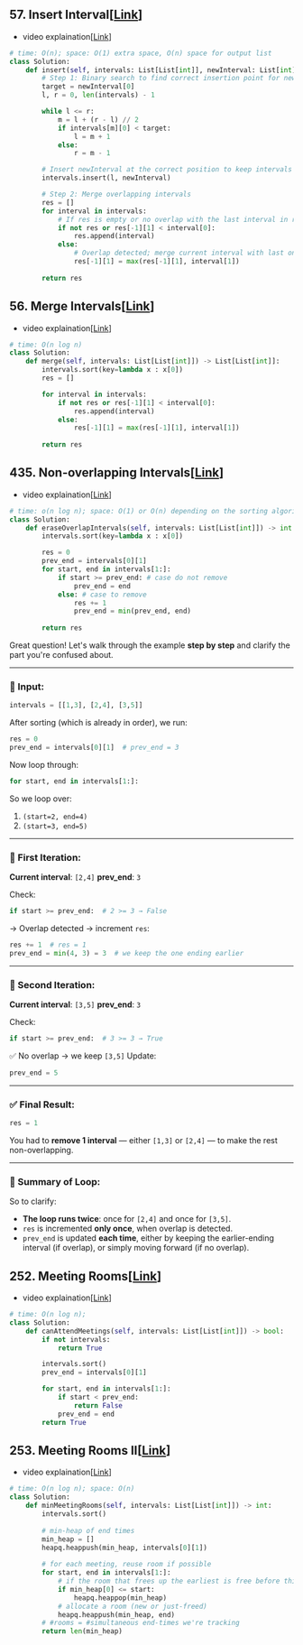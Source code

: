 ## 57. Insert Interval[[Link](https://leetcode.com/problems/insert-interval/description/)]

- video explaination[[Link](https://neetcode.io/problems/insert-new-interval?list=neetcode250)]

```python
# time: O(n); space: O(1) extra space, O(n) space for output list 
class Solution:
    def insert(self, intervals: List[List[int]], newInterval: List[int]) -> List[List[int]]:
        # Step 1: Binary search to find correct insertion point for newInterval
        target = newInterval[0]
        l, r = 0, len(intervals) - 1

        while l <= r:
            m = l + (r - l) // 2
            if intervals[m][0] < target:
                l = m + 1
            else:
                r = m - 1

        # Insert newInterval at the correct position to keep intervals sorted
        intervals.insert(l, newInterval)

        # Step 2: Merge overlapping intervals
        res = []
        for interval in intervals:
            # If res is empty or no overlap with the last interval in res
            if not res or res[-1][1] < interval[0]:
                res.append(interval)
            else:
                # Overlap detected; merge current interval with last one in res
                res[-1][1] = max(res[-1][1], interval[1])
        
        return res
```

## 56. Merge Intervals[[Link](https://leetcode.com/problems/merge-intervals/description/)]

- video explaination[[Link](https://neetcode.io/problems/merge-intervals?list=neetcode250)]

```python
# time: O(n log n)
class Solution:
    def merge(self, intervals: List[List[int]]) -> List[List[int]]:
        intervals.sort(key=lambda x : x[0])
        res = []

        for interval in intervals:
            if not res or res[-1][1] < interval[0]:
                res.append(interval)
            else:
                res[-1][1] = max(res[-1][1], interval[1])
        
        return res
```

## 435. Non-overlapping Intervals[[Link](https://leetcode.com/problems/non-overlapping-intervals/description/)]

- video explaination[[Link](https://neetcode.io/problems/non-overlapping-intervals?list=neetcode250)]

```python
# time: o(n log n); space: O(1) or O(n) depending on the sorting algorithm
class Solution:
    def eraseOverlapIntervals(self, intervals: List[List[int]]) -> int:
        intervals.sort(key=lambda x : x[0])

        res = 0
        prev_end = intervals[0][1]
        for start, end in intervals[1:]:
            if start >= prev_end: # case do not remove
                prev_end = end
            else: # case to remove
                res += 1 
                prev_end = min(prev_end, end)
        
        return res
```
Great question! Let's walk through the example **step by step** and clarify the part you're confused about.

---

### 🔢 Input:

```python
intervals = [[1,3], [2,4], [3,5]]
```

After sorting (which is already in order), we run:

```python
res = 0
prev_end = intervals[0][1]  # prev_end = 3
```

Now loop through:

```python
for start, end in intervals[1:]:
```

So we loop over:

1. `(start=2, end=4)`
2. `(start=3, end=5)`

---

### 🧭 First Iteration:

**Current interval**: `[2,4]`
**prev\_end**: `3`

Check:

```python
if start >= prev_end:  # 2 >= 3 → False
```

→ Overlap detected → increment `res`:

```python
res += 1  # res = 1
prev_end = min(4, 3) = 3  # we keep the one ending earlier
```

---

### 🧭 Second Iteration:

**Current interval**: `[3,5]`
**prev\_end**: `3`

Check:

```python
if start >= prev_end:  # 3 >= 3 → True
```

✅ No overlap → we keep `[3,5]`
Update:

```python
prev_end = 5
```

---

### ✅ Final Result:

```python
res = 1
```

You had to **remove 1 interval** — either `[1,3]` or `[2,4]` — to make the rest non-overlapping.

---

### 🔁 Summary of Loop:

So to clarify:

* **The loop runs twice**: once for `[2,4]` and once for `[3,5]`.
* `res` is incremented **only once**, when overlap is detected.
* `prev_end` is updated **each time**, either by keeping the earlier-ending interval (if overlap), or simply moving forward (if no overlap).


## 252. Meeting Rooms[[Link](https://leetcode.com/problems/meeting-rooms/description/)]

- video explaination[[Link](https://neetcode.io/problems/meeting-schedule?list=neetcode250)]

```python
# time: O(n log n); 
class Solution:
    def canAttendMeetings(self, intervals: List[List[int]]) -> bool:
        if not intervals:
            return True

        intervals.sort()
        prev_end = intervals[0][1]

        for start, end in intervals[1:]:
            if start < prev_end:
                return False
            prev_end = end
        return True
```

## 253. Meeting Rooms II[[Link](https://leetcode.com/problems/meeting-rooms-ii/description/)]

- video explaination[[Link](https://neetcode.io/problems/meeting-schedule-ii?list=neetcode250)]

```python
# time: O(n log n); space: O(n)
class Solution:
    def minMeetingRooms(self, intervals: List[List[int]]) -> int:
        intervals.sort()
        
        # min-heap of end times
        min_heap = []
        heapq.heappush(min_heap, intervals[0][1])
        
        # for each meeting, reuse room if possible
        for start, end in intervals[1:]:
            # if the room that frees up the earliest is free before this starts
            if min_heap[0] <= start:
                heapq.heappop(min_heap)
            # allocate a room (new or just-freed)
            heapq.heappush(min_heap, end)
        # #rooms = #simultaneous end-times we're tracking
        return len(min_heap)
```